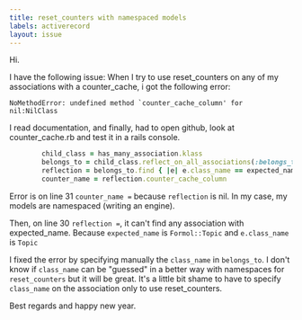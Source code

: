 ```yaml
---
title: reset_counters with namespaced models
labels: activerecord
layout: issue
---
```


Hi.

I have the following issue:
When I try to use reset_counters on any of my associations with a counter_cache, i got the following error:

```
NoMethodError: undefined method `counter_cache_column' for nil:NilClass
```

I read documentation, and finally, had to open github, look at counter_cache.rb and test it in a rails console.

``` ruby
        child_class = has_many_association.klass
        belongs_to = child_class.reflect_on_all_associations(:belongs_to)
        reflection = belongs_to.find { |e| e.class_name == expected_name }
        counter_name = reflection.counter_cache_column
```

Error is on line 31 `counter_name =` because `reflection` is nil.
In my case, my models are namespaced (writing an engine).

Then, on line 30 `reflection =`, it can't find any association with expected_name.
Because `expected_name` is `Formol::Topic` and `e.class_name` is `Topic`

I fixed the error by specifying manually the `class_name` in `belongs_to`.
I don't know if `class_name` can be "guessed" in a better way with namespaces for `reset_counters` but it will be great.
It's a little bit shame to have to specify `class_name` on the association only to use reset_counters.

Best regards and happy new year.

